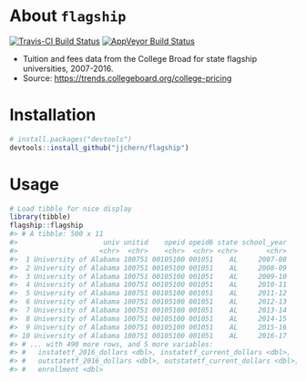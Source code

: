
<!-- README.md is generated from README.Rmd. Please edit that file -->
About `flagship`
================

[![Travis-CI Build Status](https://travis-ci.org/jjchern/flagship.svg?branch=master)](https://travis-ci.org/jjchern/flagship) [![AppVeyor Build Status](https://ci.appveyor.com/api/projects/status/github/jjchern/flagship?branch=master&svg=true)](https://ci.appveyor.com/project/jjchern/flagship)

-   Tuition and fees data from the College Broad for state flagship universities, 2007-2016.
-   Source: <https://trends.collegeboard.org/college-pricing>

Installation
============

``` r
# install.packages("devtools")
devtools::install_github("jjchern/flagship")
```

Usage
=====

``` r
# Load tibble for nice display
library(tibble)
flagship::flagship
#> # A tibble: 500 x 11
#>                     univ unitid    opeid opeid6 state school_year
#>                    <chr>  <chr>    <chr>  <chr> <chr>       <chr>
#>  1 University of Alabama 100751 00105100 001051    AL     2007-08
#>  2 University of Alabama 100751 00105100 001051    AL     2008-09
#>  3 University of Alabama 100751 00105100 001051    AL     2009-10
#>  4 University of Alabama 100751 00105100 001051    AL     2010-11
#>  5 University of Alabama 100751 00105100 001051    AL     2011-12
#>  6 University of Alabama 100751 00105100 001051    AL     2012-13
#>  7 University of Alabama 100751 00105100 001051    AL     2013-14
#>  8 University of Alabama 100751 00105100 001051    AL     2014-15
#>  9 University of Alabama 100751 00105100 001051    AL     2015-16
#> 10 University of Alabama 100751 00105100 001051    AL     2016-17
#> # ... with 490 more rows, and 5 more variables:
#> #   instatetf_2016_dollars <dbl>, instatetf_current_dollars <dbl>,
#> #   outstatetf_2016_dollars <dbl>, outstatetf_current_dollars <dbl>,
#> #   enrollment <dbl>
```
